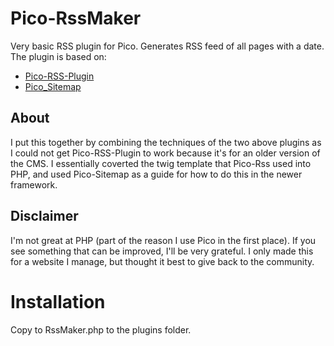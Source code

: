 # Pico-RssMaker
Very basic RSS plugin for Pico. Generates RSS feed of all pages with a date. The plugin is based on:

* [Pico-RSS-Plugin](https://github.com/gilbitron/Pico-RSS-Plugin)
* [Pico_Sitemap](https://github.com/DaveKin/Pico_Sitemap)

## About
I put this together by combining the techniques of the two above plugins as I could not get Pico-RSS-Plugin to work because it's for an older version of the CMS. I essentially coverted the twig template that Pico-Rss used into PHP, and used Pico-Sitemap as a guide for how to do this in the newer framework.

## Disclaimer
I'm not great at PHP (part of the reason I use Pico in the first place). If you see something that can be improved, I'll be very grateful. I only made this for a website I manage, but thought it best to give back to the community.

# Installation
Copy to RssMaker.php to the plugins folder.
